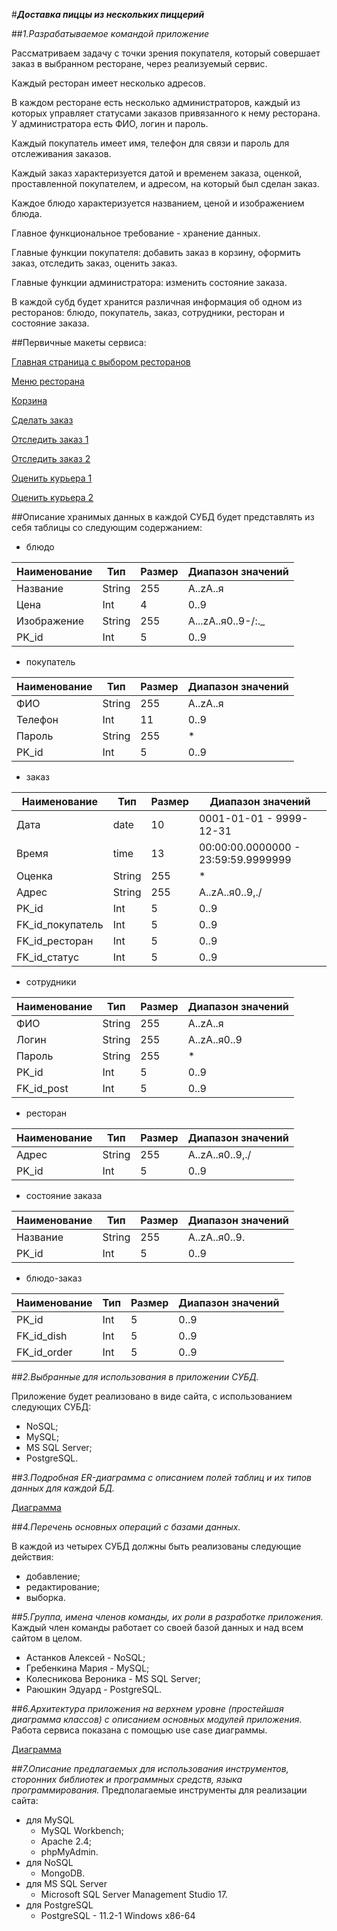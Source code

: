 #_**Доставка пиццы из нескольких пиццерий**_

##_1.Разрабатываемое командой приложение_

Рассматриваем задачу с точки зрения покупателя, который совершает заказ в выбранном ресторане, через реализуемый сервис.

Каждый ресторан имеет несколько адресов.

В каждом ресторане есть несколько администраторов, каждый из которых управляет статусами заказов привязанного к нему ресторана. У администратора есть ФИО, логин и пароль.

Каждый покупатель имеет имя, телефон для связи и пароль для отслеживания заказов.

Каждый заказ характеризуется датой и временем заказа, оценкой, проставленной покупателем, и адресом, на который был сделан заказ.

Каждое блюдо характеризуется названием, ценой и изображением блюда.

Главное функциональное требование - хранение данных.

Главные функции покупателя: добавить заказ в корзину, оформить заказ, отследить заказ, оценить заказ.

Главные функции администратора: изменить состояние заказа.

В каждой субд будет хранится различная информация об одном из ресторанов: блюдо, покупатель, заказ, сотрудники, ресторан и состояние заказа.

##Первичные макеты сервиса:

[Главная страница с выбором ресторанов](https://2.bp.blogspot.com/-fz9beI2GsVw/XI5MOJYT9iI/AAAAAAAABv0/nXckJBnhSScifAsNtsYscDC7JvAotXCjACLcBGAs/s400/%25D0%25B3%25D0%25BB%25D0%25B0%25D0%25B2%25D0%25BD%25D0%25B0%25D1%258F%2B%25D1%2581%25D1%2582%25D1%2580%25D0%25B0%25D0%25BD%25D0%25B8%25D1%2586%25D0%25B0%2B%25D1%2581%2B%25D0%25B2%25D1%258B%25D0%25B1%25D0%25BE%25D1%2580%25D0%25BE%25D0%25BC.jpg)

[Меню ресторана](https://1.bp.blogspot.com/-nV1903SE-MQ/XI5MPcr7jJI/AAAAAAAABwA/TEZmIuGeft8GYOv5bKetn3ZEXh2ipiFIwCLcBGAs/s400/%25D0%25BC%25D0%25B5%25D0%25BD%25D1%258E%2B%25D1%2580%25D0%25B5%25D1%2581%25D1%2582%25D0%25B8%25D0%25BA%25D0%25B0.jpg)

[Корзина](https://2.bp.blogspot.com/-OiKUs2Nvdw8/XI5MPFBXOXI/AAAAAAAABv8/PlsLqwajpV0mKUS1aLQDpOnKZoTUSTEMQCLcBGAs/s400/%25D0%25BA%25D0%25BE%25D1%2580%25D0%25B7%25D0%25B8%25D0%25BD%25D0%25B0.jpg)

[Сделать заказ](https://2.bp.blogspot.com/-xthfoJzfFV8/XI5MOAdPgBI/AAAAAAAABvw/0EZEXrjkIIs7KdQyc_fMkwKE61Az6jglQCLcBGAs/s400/%25D0%25B7%25D0%25B0%25D0%25BA%25D0%25B0%25D0%25B7%25D0%25B0%25D1%2582%25D1%258C.jpg)

[Отследить заказ 1](https://4.bp.blogspot.com/-HyBKq6MHkp8/XI5MQMJwwwI/AAAAAAAABwI/Ly0vbMDDYaEYwmz_Em8N_K02nnS_U5BtACLcBGAs/s400/%25D0%25BE%25D1%2582%25D1%2581%25D0%25BB%25D0%25B5%25D0%25B4%25D0%25B8%25D1%2582%25D1%258C.jpg)

[Отследить заказ 2](https://3.bp.blogspot.com/-hhi9NksiNT8/XI5MPLiC7II/AAAAAAAABv4/R1PLQpo6BQE9sllyFYv1K-5-C5xi1EPJwCLcBGAs/s400/%25D0%25B8%25D0%25BD%25D1%2584%25D0%25B0%2B%25D0%25BF%25D1%2580%25D0%25BE%2B%25D0%25B7%25D0%25B0%25D0%25BA%25D0%25B0%25D0%25B7.jpg)

[Оценить курьера 1](https://1.bp.blogspot.com/-RvnzyhudsqQ/XI5MQQubSxI/AAAAAAAABwM/LdZZeOg9XHwrZXPRp6nE_UInA5uS49VBwCLcBGAs/s400/%25D0%25BE%25D1%2586%25D0%25B5%25D0%25BD%25D0%25B8%25D1%2582%25D1%258C%2B%25D0%25BA%25D1%2583%25D1%2580%25D1%258C%25D0%25B5%25D1%2580%25D0%25B0.jpg)

[Оценить курьера 2](https://2.bp.blogspot.com/-oxfvfOWoGc4/XI5MP-9PN5I/AAAAAAAABwE/ABYBhQEHx5QpJ20BFD73poadHAfaf521gCLcBGAs/s400/%25D0%25BE%25D1%2582%25D0%25B7%25D1%258B%25D0%25B2.jpg)

##Описание хранимых данных в каждой СУБД будет представлять из себя таблицы со следующим содержанием:

- блюдо

| Наименование  | Тип           | Размер        | Диапазон значений  |
| ------------- | ------------- | ------------- | ------------------ |
| Название      | String        | 255           | A..zА..я           |
| Цена          | Int           | 4             | 0..9               |
| Изображение   | String        | 255           | A...zА..я0..9-/:._ |
| PK_id         | Int           | 5             | 0..9               |

- покупатель

| Наименование  | Тип           | Размер        | Диапазон значений |
| ------------- | ------------- | ------------- | ----------------- |
| ФИО           | String        | 255           | A..zА..я          |
| Телефон       | Int           | 11            | 0..9              |
| Пароль        | String        | 255           | *                 |
| PK_id         | Int           | 5             | 0..9              |

- заказ

| Наименование     | Тип           | Размер        | Диапазон значений                   |
| -------------    | ------------- | ------------- | ------------------------------------|
| Дата             | date          | 10            | 0001-01-01 - 9999-12-31             |
| Время            | time          | 13            | 00:00:00.0000000 - 23:59:59.9999999 |
| Оценка           | String        | 255           | *                                   |
| Адрес            | String        | 255           | A..zА..я0..9,./                     |
| PK_id            | Int           | 5             | 0..9                                |
| FK_id_покупатель | Int           | 5             | 0..9                                |
| FK_id_ресторан   | Int           | 5             | 0..9                                |
| FK_id_статус     | Int           | 5             | 0..9                                |

- сотрудники

| Наименование   | Тип           | Размер        | Диапазон значений |
| -------------- | ------------- | ------------- | ----------------- |
| ФИО            | String        | 255           | A..zА..я          |
| Логин          | String        | 255           | A..zA..я0..9      |
| Пароль         | String        | 255           | *                 |
| PK_id          | Int           | 5             | 0..9              |
| FK_id_post     | Int           | 5             | 0..9              |

- ресторан

| Наименование   | Тип           | Размер        | Диапазон значений |
| -------------- | ------------- | ------------- | ----------------- |
| Адрес          | String        | 255           | A..zA..я0..9,./   |
| PK_id          | Int           | 5             | 0..9              |

- состояние заказа

| Наименование   | Тип           | Размер        | Диапазон значений |
| -------------- | ------------- | ------------- | ----------------- |
| Название       | String        | 255           | A..zA..я0..9.     |
| PK_id          | Int           | 5             | 0..9              |

- блюдо-заказ

| Наименование   | Тип           | Размер        | Диапазон значений |
| -------------- | ------------- | ------------- | ----------------- |
| PK_id          | Int           | 5             | 0..9              |
| FK_id_dish     | Int           | 5             | 0..9              |
| FK_id_order    | Int           | 5             | 0..9              |


##_2.Выбранные для использования в приложении СУБД._

Приложение будет реализовано в виде сайта, с использованием следующих СУБД: 
- NoSQL;
- MySQL; 
- MS SQL Server; 
- PostgreSQL.

##_3.Подробная ER-диаграмма с описанием полей таблиц и их типов данных для каждой БД._

[Диаграмма]()

##_4.Перечень основных операций с базами данных._

В каждой из четырех СУБД должны быть реализованы следующие действия:
- добавление;
- редактирование; 
- выборка.

##_5.Группа, имена членов команды, их роли в разработке приложения._
Каждый член команды работает со своей базой данных и над всем сайтом в целом.

- Астанков Алексей - NoSQL;
- Гребенкина Мария - MySQL;
- Колесникова Вероника - MS SQL Server;
- Раюшкин Эдуард - PostgreSQL.

##_6.Архитектура приложения на верхнем уровне (простейшая диаграмма классов) с описанием основных модулей приложения._
Работа сервиса показана с помощью use case диаграммы.

[Диаграмма](https://4.bp.blogspot.com/-5fBYvHwJsck/XI5bwWKnG5I/AAAAAAAABw0/yplVa2mzkSEQsI9kRA7oMj2YBjs68Mw0ACLcBGAs/s400/1.jpg)

##_7.Описание предлагаемых для использования инструментов, сторонних библиотек и программных средств, языка программирования._
Предполагаемые инструменты для реализации сайта:

- для MySQL
    - MySQL Workbench;
    - Apache 2.4;
    - phpMyAdmin.
- для NoSQL 
    - MongoDB.
- для MS SQL Server
    - Microsoft SQL Server Management Studio 17.
- для PostgreSQL
    - PostgreSQL - 11.2-1 Windows x86-64
    

      

